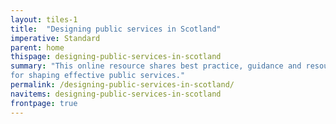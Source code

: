 ```yaml
---
layout: tiles-1
title:  "Designing public services in Scotland"
imperative: Standard
parent: home
thispage: designing-public-services-in-scotland
summary: "This online resource shares best practice, guidance and resources
for shaping effective public services."
permalink: /designing-public-services-in-scotland/
navitems: designing-public-services-in-scotland
frontpage: true
---
```

